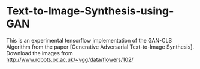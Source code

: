 # Text-to-Image-Synthesis-using-GAN
This is an experimental tensorflow implementation of the GAN-CLS Algorithm from the paper [Generative Adversarial Text-to-Image Synthesis].
 Download the images from http://www.robots.ox.ac.uk/~vgg/data/flowers/102/
 
